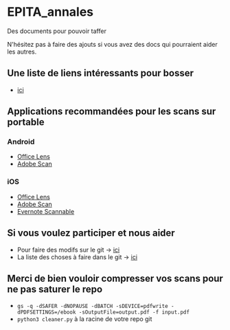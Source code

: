 # EPITA_annales

Des documents pour pouvoir taffer

N'hésitez pas à faire des ajouts si vous avez des docs qui pourraient aider les autres.

## Une liste de liens intéressants pour bosser

* [ici](LiensUtiles.md)

## Applications recommandées pour les scans sur portable

### Android

* [Office Lens](https://play.google.com/store/apps/details?id=com.microsoft.office.officelens)
* [Adobe Scan](https://play.google.com/store/apps/details?id=com.adobe.scan.android)

### iOS

* [Office Lens](https://itunes.apple.com/fr/app/office-lens/id975925059)
* [Adobe Scan](https://itunes.apple.com/fr/app/adobe-scan/id1199564834)
* [Evernote Scannable](https://itunes.apple.com/fr/app/evernote-scannable/id883338188)

## Si vous voulez participer et nous aider

* Pour faire des modifs sur le git -> [ici](Participer.md)
* La liste des choses à faire dans le git -> [ici](TODO.md)

## Merci de bien vouloir compresser vos scans pour ne pas saturer le repo

* `gs -q -dSAFER -dNOPAUSE -dBATCH -sDEVICE=pdfwrite -dPDFSETTINGS=/ebook -sOutputFile=output.pdf -f input.pdf`
* `python3 cleaner.py` à la racine de votre repo git
